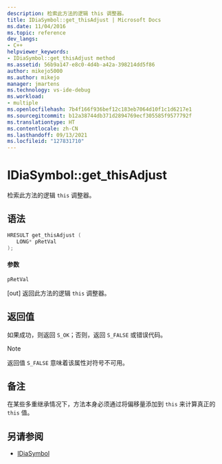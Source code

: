 ```yaml
---
description: 检索此方法的逻辑 this 调整器。
title: IDiaSymbol::get_thisAdjust | Microsoft Docs
ms.date: 11/04/2016
ms.topic: reference
dev_langs:
- C++
helpviewer_keywords:
- IDiaSymbol::get_thisAdjust method
ms.assetid: 56b9a147-e8c0-4d4b-a42a-398214dd5f86
author: mikejo5000
ms.author: mikejo
manager: jmartens
ms.technology: vs-ide-debug
ms.workload:
- multiple
ms.openlocfilehash: 7b4f166f936bef12c183eb7064d10f1c1d6217e1
ms.sourcegitcommit: b12a38744db371d2894769ecf305585f9577792f
ms.translationtype: HT
ms.contentlocale: zh-CN
ms.lasthandoff: 09/13/2021
ms.locfileid: "127831710"
---
```

# <a name="idiasymbolget_thisadjust"></a>IDiaSymbol::get_thisAdjust
检索此方法的逻辑 `this` 调整器。

## <a name="syntax"></a>语法

```C++
HRESULT get_thisAdjust ( 
   LONG* pRetVal
);
```

#### <a name="parameters"></a>参数
 `pRetVal`

[out] 返回此方法的逻辑 `this` 调整器。

## <a name="return-value"></a>返回值
 如果成功，则返回 `S_OK`；否则，返回 `S_FALSE` 或错误代码。

> [!NOTE]
> 返回值 `S_FALSE` 意味着该属性对符号不可用。

## <a name="remarks"></a>备注
 在某些多重继承情况下，方法本身必须通过将偏移量添加到 `this` 来计算真正的 `this` 值。

## <a name="see-also"></a>另请参阅
- [IDiaSymbol](../../debugger/debug-interface-access/idiasymbol.md)
